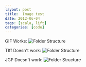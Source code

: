 ```yaml
---
layout: post
title:  Image test
date: 2012-06-04
tags: [scala, lift]
categories: [code]
---
```


GIF Works:
![Folder Structure]({{urls.media}}/folders.gif)

TIff Doesn't work:
![Folder Structure]({{urls.media}}/folders.tiff)

JGP Doesn't work:
![Folder Structure]({{urls.media}}/folders.jpg)
